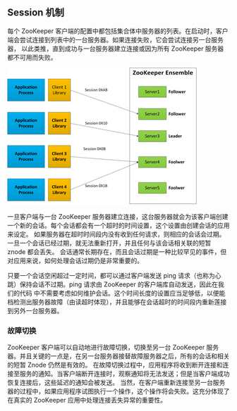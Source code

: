 ## Session 机制

每个 ZooKeeper 客户端的配置中都包括集合体中服务器的列表。在启动时，客户端会尝试连接到列表中的一台服务器。如果连接失败，它会尝试连接另一台服务器，
以此类推，直到成功与一台服务器建立连接或因为所有 ZooKeeper 服务器都不可用而失败。

![](../../images/zk%20体系结构.png)

一旦客户端与一台 ZooKeeper 服务器建立连接，这台服务器就会为该客户端创建一个新的会话。每个会话都会有一个超时的时间设置，这个设置由创建会话的应用来设定。
如果服务器在超时时间段内没有收到任何请求，则相应的会话会过期。一旦一个会话已经过期，就无法重新打开，并且任何与该会话相关联的短暂 znode 都会丢失。
会话通常长期存在，而且会话过期是一种比较罕见的事件，但对应用来说，如何处理会话过期仍是非常重要的。

只要一个会话空闲超过一定时间，都可以通过客户端发送 ping 请求（也称为心跳）保持会话不过期。ping 请求由 ZooKeeper 的客户端库自动发送，因此在我们的代码
中不需要考虑如何维护会话。这个时间长度的设置应当足够低，以便能档检测出服务器故障（由读超时体现），并且能够在会话超时的时间段内重新莲接到另外一台服务器。

### 故障切换

ZooKeeper 客户端可以自动地进行故障切换，切换至另一台 ZooKeeper 服务器。并且关键的一点是，在另一台服务器接替故障服务器之后，所有的会话和相关的短暂 Znode 仍然是有效的。
在故障切换过程中，应用程序将收到断开连接和连接至服务的通知。当客户端断开连接时，观察通知将无法发送；但是当客户端成功恢复连接后，这些延迟的通知会被发送。
当然，在客户端重新连接至另一台服务器的过程中，如果应用程序试图执行一个操作，这个操作将会失败。这充分体现了在真实的 ZooKeeper 应用中处理连接丢失异常的重要性。
